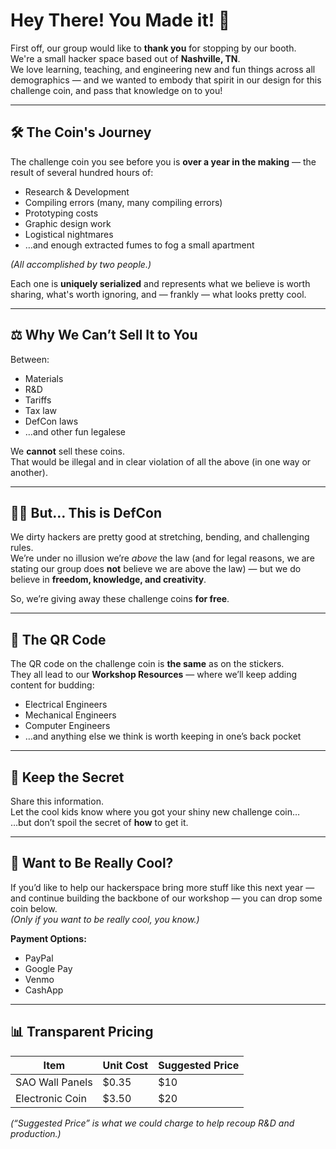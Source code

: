 # Hey There! You Made it! 🎉

First off, our group would like to **thank you** for stopping by our booth.  
We're a small hacker space based out of **Nashville, TN**.  
We love learning, teaching, and engineering new and fun things across all demographics — and we wanted to embody that spirit in our design for this challenge coin, and pass that knowledge on to you!  

---

## 🛠 The Coin's Journey

The challenge coin you see before you is **over a year in the making** — the result of several hundred hours of:

- Research & Development  
- Compiling errors (many, many compiling errors)  
- Prototyping costs  
- Graphic design work  
- Logistical nightmares  
- …and enough extracted fumes to fog a small apartment  

*(All accomplished by two people.)*

Each one is **uniquely serialized** and represents what we believe is worth sharing, what's worth ignoring, and — frankly — what looks pretty cool.

---

## ⚖ Why We Can’t Sell It to You

Between:

- Materials  
- R&D  
- Tariffs  
- Tax law  
- DefCon laws  
- …and other fun legalese  

We **cannot** sell these coins.  
That would be illegal and in clear violation of all the above (in one way or another).

---

## 🏴‍☠️ But… This is DefCon

We dirty hackers are pretty good at stretching, bending, and challenging rules.  
We’re under no illusion we’re *above* the law (and for legal reasons, we are stating our group does **not** believe we are above the law) — but we do believe in **freedom, knowledge, and creativity**.  

So, we’re giving away these challenge coins **for free**.

---

## 📡 The QR Code

The QR code on the challenge coin is **the same** as on the stickers.  
They all lead to our **Workshop Resources** — where we’ll keep adding content for budding:

- Electrical Engineers  
- Mechanical Engineers  
- Computer Engineers  
- …and anything else we think is worth keeping in one’s back pocket

---

## 🤫 Keep the Secret

Share this information.  
Let the cool kids know where you got your shiny new challenge coin…  
…but don’t spoil the secret of **how** to get it.

---

## 💸 Want to Be Really Cool?

If you’d like to help our hackerspace bring more stuff like this next year — and continue building the backbone of our workshop — you can drop some coin below.  
*(Only if you want to be really cool, you know.)*

**Payment Options:**

- PayPal  
- Google Pay  
- Venmo  
- CashApp  

---

## 📊 Transparent Pricing

| Item | Unit Cost | Suggested Price |
|------|-----------|-----------------|
| SAO Wall Panels | $0.35 | $10 |
| Electronic Coin | $3.50 | $20 |

*(“Suggested Price” is what we *could* charge to help recoup R&D and production.)*

